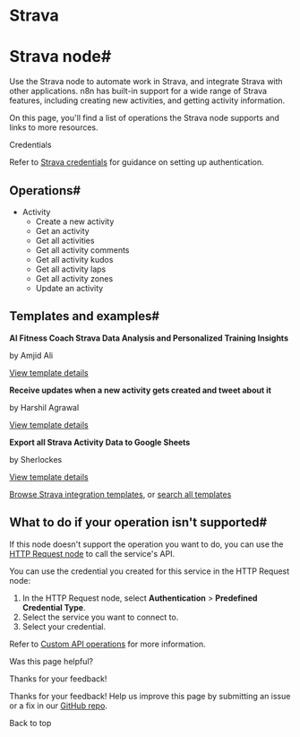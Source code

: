# Strava

[ ](https://github.com/n8n-io/n8n-docs/edit/main/docs/integrations/builtin/app-nodes/n8n-nodes-base.strava.md "Edit this page")

# Strava node#

Use the Strava node to automate work in Strava, and integrate Strava with other applications. n8n has built-in support for a wide range of Strava features, including creating new activities, and getting activity information. 

On this page, you'll find a list of operations the Strava node supports and links to more resources.

Credentials

Refer to [Strava credentials](../../credentials/strava/) for guidance on setting up authentication. 

## Operations#

  * Activity
    * Create a new activity
    * Get an activity
    * Get all activities
    * Get all activity comments
    * Get all activity kudos
    * Get all activity laps
    * Get all activity zones
    * Update an activity



## Templates and examples#

**AI Fitness Coach Strava Data Analysis and Personalized Training Insights**

by Amjid Ali

[View template details](https://n8n.io/workflows/2790-ai-fitness-coach-strava-data-analysis-and-personalized-training-insights/)

**Receive updates when a new activity gets created and tweet about it**

by Harshil Agrawal

[View template details](https://n8n.io/workflows/745-receive-updates-when-a-new-activity-gets-created-and-tweet-about-it/)

**Export all Strava Activity Data to Google Sheets**

by Sherlockes

[View template details](https://n8n.io/workflows/2678-export-all-strava-activity-data-to-google-sheets/)

[Browse Strava integration templates](https://n8n.io/integrations/strava/), or [search all templates](https://n8n.io/workflows/)

## What to do if your operation isn't supported#

If this node doesn't support the operation you want to do, you can use the [HTTP Request node](../../core-nodes/n8n-nodes-base.httprequest/) to call the service's API.

You can use the credential you created for this service in the HTTP Request node: 

  1. In the HTTP Request node, select **Authentication** > **Predefined Credential Type**.
  2. Select the service you want to connect to.
  3. Select your credential.



Refer to [Custom API operations](../../../custom-operations/) for more information.

Was this page helpful? 

Thanks for your feedback! 

Thanks for your feedback! Help us improve this page by submitting an issue or a fix in our [GitHub repo](https://github.com/n8n-io/n8n-docs). 

Back to top 
